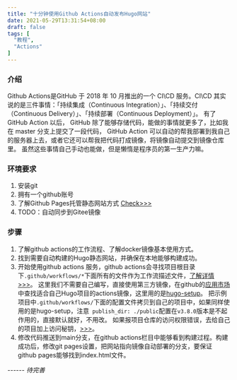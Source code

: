 ```yaml
---
title: "十分钟使用Github Actions自动发布Hugo网站"
date: 2021-05-29T13:31:54+08:00
draft: false
tags: [
  "教程",
  "Actions"
]
---
```


  ### 介绍
Github Actions是GitHub 于 2018 年 10 月推出的一个 CI\CD 服务。CI\CD 其实说的是三件事情：「持续集成（Continuous Integration）」、「持续交付（Continuous Delivery）」、「持续部署（Continuous Deployment）」。
有了 GitHub Action 以后， GitHub 除了能够存储代码，能做的事情就更多了，比如我在 master 分支上提交了一段代码， GitHub Action 可以自动的帮我部署到我自己的服务器上去，或者它还可以帮我把代码打成镜像，将镜像自动提交到镜像仓库里。
虽然这些事情自己手动也能做，但是懒惰是程序员的第一生产力嘛。

### 环境要求
1. 安装git
2. 拥有一个github账号
3. 了解Github Pages托管静态网站方式 [Check\>\>\>](../use-github-pages)
4. TODO：自动同步到Gitee镜像

### 步骤
1. 了解github actions的工作流程、了解docker镜像基本使用方式。
2. 找到需要自动构建的Hugo静态网站，并确保在本地能够构建成功。
3. 开始使用github actions 服务，github actions会寻找项目根目录下`.github/workflows/*`下面所有的文件作为工作流描述文件，[了解详情>\>\>](https://docs.github.com/en/actions/reference/workflow-syntax-for-github-actions)。
这里我们不需要自己编写，直接使用第三方镜像，在github的[应用市场](https://github.com/marketplace?type=actions&query=hugo+) 中查找适合自己Hugo项目的actions镜像，这里用的是[hugo-setup](https://github.com/marketplace/actions/hugo-setup)。
把示例项目中`.github/workflows/`下面的配置文件拷贝到自己的项目中，如果同样使用的是hugo-setup，注意` publish_dir: ./public`配置在`v3.8.0`版本是不起作用的，直接默认就好，不用改。
如果报项目仓库的访问权限错误，去给自己的项目加上访问秘钥，[\>\>\>](https://github.com/peaceiris/actions-gh-pages#%EF%B8%8F-first-deployment-with-github_token)。
4. 修改代码推送到main分支，在github actions栏目中能够看到构建过程。构建成功后，修改git pages设置，把网站指向镜像自动部署的分支，要保证github pages能够找到index.html文件。

_------ 待完善_

